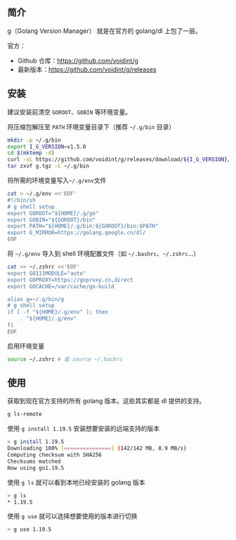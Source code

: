 ## 简介

g（Golang Version Manager） 就是在官方的 golang/dl 上包了一层。

官方：

- Github 仓库：<https://github.com/voidint/g>
- 最新版本：<https://github.com/voidint/g/releases>

## 安装

建议安装前清空 `GOROOT`、`GOBIN` 等环境变量。

将压缩包解压至 `PATH` 环境变量目录下（推荐 `~/.g/bin` 目录）

```bash
mkdir -p ~/.g/bin
export I_G_VERSION=v1.5.0
cd $(mktemp -d)
curl -sL https://github.com/voidint/g/releases/download/${I_G_VERSION}/g${I_G_VERSION/v/}.linux-amd64.tar.gz -o g.tgz
tar zxvf g.tgz -C ~/.g/bin
```

将所需的环境变量写入`~/.g/env`文件

```bash
cat > ~/.g/env <<'EOF'
#!/bin/sh
# g shell setup
export GOROOT="${HOME}/.g/go"
export GOBIN="${GOROOT}/bin"
export PATH="${HOME}/.g/bin:${GOROOT}/bin:$PATH"
export G_MIRROR=https://golang.google.cn/dl/
EOF
```

将 `~/.g/env` 导入到 shell 环境配置文件（如 `~/.bashrc`、`~/.zshrc`...）

```bash
cat >> ~/.zshrc <<'EOF'
export GO111MODULE="auto"
export GOPROXY=https://goproxy.cn,direct
export GOCACHE=/var/cache/go-build

alias g=~/.g/bin/g
# g shell setup
if [ -f "${HOME}/.g/env" ]; then
    . "${HOME}/.g/env"
fi
EOF
```

启用环境变量

```bash
source ~/.zshrc # 或 source ~/.bashrc
```

## 使用

获取到现在官方支持的所有 golang 版本。这些其实都是 dl 提供的支持。

```bash
g ls-remote
```

使用 `g install 1.19.5` 安装想要安装的远端支持的版本

```bash
> g install 1.19.5
Downloading 100% [===============] (142/142 MB, 8.9 MB/s)
Computing checksum with SHA256
Checksums matched
Now using go1.19.5
```

使用 `g ls` 就可以看到本地已经安装的 golang 版本

```bash
> g ls
* 1.19.5
```

使用 `g use` 就可以选择想要使用的版本进行切换

```bash
> g use 1.19.5
```

